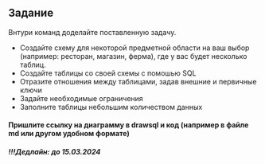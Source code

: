## Задание 
Внтури команд доделайте поставленную задачу.

- Создайте схему для некоторой предметной области на ваш выбор (например: ресторан, магазин, ферма), где у вас будет несколько таблиц. 
- Создайте таблицы со своей схемы с помошью SQL
- Отразите отношения между таблицами, задав внешние и первичные ключи
- Задайте необходимые ограничения
- Заполните таблицы небольшим количеством данных

#### Пришлите ссылку на диаграмму в drawsql и код (например в файле md или другом удобном формате)
##### !!!Дедлайн: до 15.03.2024